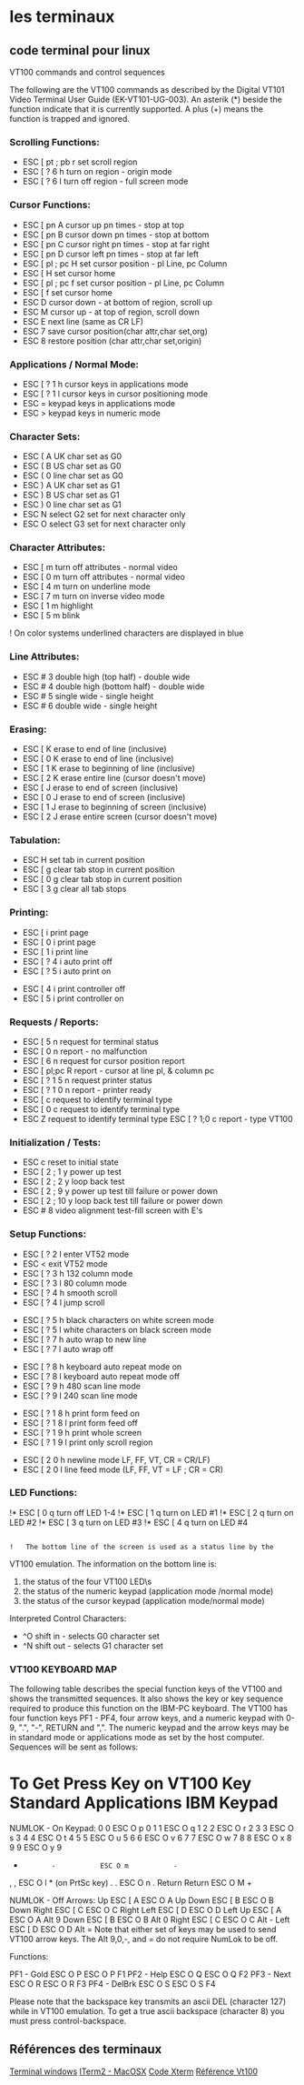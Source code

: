 # les terminaux
## code terminal pour linux

VT100 commands and control sequences

The  following  are  the VT100 commands as  described  by  the Digital VT101
Video Terminal User Guide  (EK-VT101-UG-003).   An asterik (*)  beside the
function indicate that it is  currently supported.  A plus (+) means the
function is trapped and ignored.

### Scrolling Functions:

*  ESC [ pt ; pb r   set scroll region
*  ESC [ ? 6 h       turn on region - origin mode
*  ESC [ ? 6 l       turn off region - full screen mode

### Cursor Functions:
*  ESC [ pn A        cursor up pn times - stop at top
*  ESC [ pn B        cursor down pn times - stop at bottom
*  ESC [ pn C        cursor right pn times - stop at far right
*  ESC [ pn D        cursor left pn times - stop at far left
*  ESC [ pl ; pc H   set cursor position - pl Line, pc Column
*  ESC [ H           set cursor home
*  ESC [ pl ; pc f   set cursor position - pl Line, pc Column
*  ESC [ f           set cursor home
*  ESC D             cursor down - at bottom of region, scroll up
*  ESC M             cursor up - at top of region, scroll down
*  ESC E             next line (same as CR LF)
*  ESC 7             save cursor position(char attr,char set,org)
*  ESC 8             restore position (char attr,char set,origin)

### Applications / Normal Mode:

*  ESC [ ? 1 h       cursor keys in applications mode
*  ESC [ ? 1 l       cursor keys in cursor positioning mode
*  ESC =             keypad keys in applications mode
*  ESC >             keypad keys in numeric mode

### Character Sets:

*  ESC ( A           UK char set as G0
*  ESC ( B           US char set as G0
*  ESC ( 0           line char set as G0
*  ESC ) A           UK char set as G1
*  ESC ) B           US char set as G1
*  ESC ) 0           line char set as G1
*  ESC N             select G2 set for next character only
*  ESC O             select G3 set for next character only

### Character Attributes:

*  ESC [ m           turn off attributes - normal video
*  ESC [ 0 m         turn off attributes - normal video
*  ESC [ 4 m         turn on underline mode
*  ESC [ 7 m         turn on inverse video mode
*  ESC [ 1 m         highlight
*  ESC [ 5 m         blink

!  On color systems underlined characters are displayed in blue

### Line Attributes:

+  ESC # 3           double high (top half) - double wide
+  ESC # 4           double high (bottom half) - double wide
+  ESC # 5           single wide - single height
+  ESC # 6           double wide - single height

### Erasing:

*  ESC [ K           erase to end of line (inclusive)
*  ESC [ 0 K         erase to end of line (inclusive)
*  ESC [ 1 K         erase to beginning of line (inclusive)
*  ESC [ 2 K         erase entire line (cursor doesn't move)
*  ESC [ J           erase to end of screen (inclusive)
*  ESC [ 0 J         erase to end of screen (inclusive)
*  ESC [ 1 J         erase to beginning of screen (inclusive)
*  ESC [ 2 J         erase entire screen (cursor doesn't move)

### Tabulation:

*  ESC H             set tab in current position
*  ESC [ g           clear tab stop in current position
*  ESC [ 0 g         clear tab stop in current position
*  ESC [ 3 g         clear all tab stops

### Printing:

*  ESC [ i           print page
*  ESC [ 0 i         print page
*  ESC [ 1 i         print line
*  ESC [ ? 4 i       auto print off
*  ESC [ ? 5 i       auto print on
+  ESC [ 4 i         print controller off
+  ESC [ 5 i         print controller on

### Requests / Reports:

*  ESC [ 5 n         request for terminal status
*  ESC [ 0 n         report - no malfunction
*  ESC [ 6 n         request for cursor position report
*  ESC [ pl;pc R     report - cursor at line pl, & column pc
*  ESC [ ? 1 5 n     request printer status
*  ESC [ ? 1 0 n     report - printer ready
*  ESC [ c           request to identify terminal type
*  ESC [ 0 c         request to identify terminal type
*  ESC Z             request to identify terminal type
ESC [ ? 1;0 c     report - type VT100

### Initialization / Tests:

+  ESC c             reset to initial state
+  ESC [ 2 ; 1 y     power up test
+  ESC [ 2 ; 2 y     loop back test
+  ESC [ 2 ; 9 y     power up test till failure or power down
+  ESC [ 2 ; 10 y    loop back test till failure or power down
+  ESC # 8           video alignment test-fill screen with E's


### Setup Functions:

+  ESC [ ? 2 l       enter VT52 mode
+  ESC <             exit VT52 mode
+  ESC [ ? 3 h       132 column mode
+  ESC [ ? 3 l       80 column mode
+  ESC [ ? 4 h       smooth scroll
+  ESC [ ? 4 l       jump scroll
*  ESC [ ? 5 h       black characters on white screen mode
*  ESC [ ? 5 l       white characters on black screen mode
*  ESC [ ? 7 h       auto wrap to new line
*  ESC [ ? 7 l       auto wrap off
+  ESC [ ? 8 h       keyboard auto repeat mode on
+  ESC [ ? 8 l       keyboard auto repeat mode off
+  ESC [ ? 9 h       480 scan line mode
+  ESC [ ? 9 l       240 scan line mode
*  ESC [ ? 1 8 h     print form feed on
*  ESC [ ? 1 8 l     print form feed off
*  ESC [ ? 1 9 h     print whole screen
*  ESC [ ? 1 9 l     print only scroll region
+  ESC [ 2 0 h       newline mode LF, FF, VT, CR = CR\/LF)
+  ESC [ 2 0 l       line feed mode (LF, FF, VT = LF ; CR = CR)

### LED Functions:

!*  ESC [ 0 q         turn off LED 1-4
!*  ESC [ 1 q         turn on LED #1
!*  ESC [ 2 q         turn on LED #2
!*  ESC [ 3 q         turn on LED #3
!*  ESC [ 4 q         turn on LED #4

                                                                                                                                   !   The bottom line of the screen is used as a status line by the
VT100 emulation.   The information on the bottom line is:

1)  the status of the four VT100 LED\s
2)  the  status  of the numeric  keypad  (application mode /normal mode)
3)  the  status  of  the cursor  keypad  (application mode/normal  mode)


Interpreted Control Characters:

*  ^O                shift in  - selects G0 character set
*  ^N                shift out - selects G1 character set


### VT100 KEYBOARD MAP

The following table describes the special function keys of the VT100 and shows
the transmitted sequences.  It also shows the key or  key sequence required to
produce this function on the  IBM-PC keyboard.  The  VT100 has four function
keys PF1 - PF4,  four arrow keys, and a numeric keypad with 0-9,  ".",  "-",
RETURN and  ",".  The numeric  keypad  and  the arrow keys may be in standard
mode or applications mode as set by the host computer.  Sequences will be sent
as follows:

To Get                                  Press Key on
VT100 Key    Standard    Applications     IBM Keypad
=====================================================
NUMLOK - On
Keypad:
0            0           ESC O p           0
1            1           ESC O q           1
2            2           ESC O r           2
3            3           ESC O s           3
4            4           ESC O t           4
5            5           ESC O u           5
6            6           ESC O v           6
7            7           ESC O w           7
8            8           ESC O x           8
9            9           ESC O y           9
-            -           ESC O m           -
,            ,           ESC O l      * (on PrtSc key)
.            .           ESC O n           .
Return       Return         ESC O M           +

NUMLOK - Off
Arrows:
Up        ESC [ A        ESC O A           Up
Down       ESC [ B        ESC O B          Down
Right      ESC [ C        ESC O C          Right
Left       ESC [ D        ESC O D          Left
Up        ESC [ A        ESC O A          Alt 9
Down       ESC [ B        ESC O B          Alt 0
Right      ESC [ C        ESC O C          Alt -
Left       ESC [ D        ESC O D          Alt =
Note that either set of keys may be used to send VT100 arrow keys.
The Alt 9,0,-, and = do not require NumLok to be off.

Functions:

PF1 - Gold   ESC O P        ESC O P           F1
PF2 - Help   ESC O Q        ESC O Q           F2
PF3 - Next   ESC O R        ESC O R           F3
PF4 - DelBrk ESC O S        ESC O S           F4

Please note that the backspace key transmits an ascii DEL (character 127) while
in VT100 emulation.  To get a true ascii backspace (character 8) you must press
control-backspace.

## Références des terminaux
[Terminal windows](https://learn.microsoft.com/en-us/windows/console/console-virtual-terminal-sequences)
[ITerm2 - MacOSX](https://iterm2.com/documentation-escape-codes.html)
[Code Xterm](https://invisible-island.net/xterm/ctlseqs/ctlseqs.html)
[Référence Vt100](https://vt100.net/)
